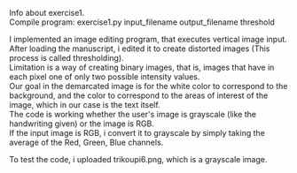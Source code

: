 Info about exercise1.      
Compile program: exercise1.py input_filename output_filename  threshold

I implemented an image editing program, that executes vertical image input.   
After loading the manuscript, i edited it to create distorted images (This process is called thresholding).    
Limitation is a way of creating binary images, that is, images that have in each pixel one of only two possible intensity values.    
Our goal in the demarcated image is for the white color to correspond to the background, and the color to correspond to the areas of interest of the image, which in our case is the text itself.   
The code is working whether the user's image is grayscale (like the handwriting given) or the image is RGB.   
If the input image is RGB, i convert it to grayscale by simply taking the average of the Red, Green, Blue channels.

To test the code, i uploaded trikoupi6.png, which is a grayscale image.
